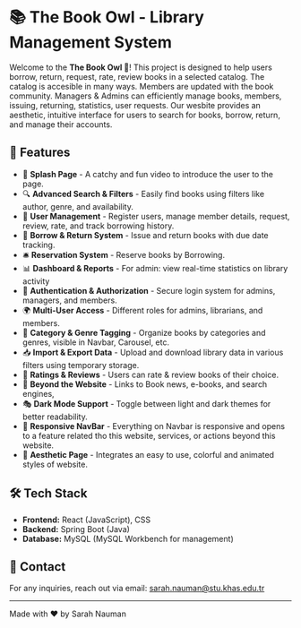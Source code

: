 # 📚 The Book Owl - Library Management System

Welcome to the **The Book Owl 🦉**! This project is designed to help users borrow, return, request, rate, review books in a selected catalog. The catalog is accesible in many ways. Members are updated with the book community. Managers & Admins can efficiently manage books, members, issuing, returning, statistics, user requests. Our wesbite provides an aesthetic, intuitive interface for users to search for books, borrow, return, and manage their accounts.

## 🚀 Features
- 📖 **Splash Page** - A catchy and fun video to introduce the user to the page.
- 🔍 **Advanced Search & Filters** - Easily find books using filters like author, genre, and availability.
- 👤 **User Management** - Register users, manage member details, request, review, rate, and track borrowing history.
- 🔄 **Borrow & Return System** - Issue and return books with due date tracking.
- 🛎️ **Reservation System** - Reserve books by Borrowing.
- 📊 **Dashboard & Reports** - For admin: view real-time statistics on library activity
- 🔐 **Authentication & Authorization** - Secure login system for admins, managers, and members.
- 🌍 **Multi-User Access** - Different roles for admins, librarians, and members.
- 📌 **Category & Genre Tagging** - Organize books by categories and genres, visible in Navbar, Carousel, etc.
- 📥 **Import & Export Data** - Upload and download library data in various filters using temporary storage.
- 🔔 **Ratings & Reviews** - Users can rate & review books of their choice.
- 📆 **Beyond the Website** - Links to Book news, e-books, and search engines,
- 🎭 **Dark Mode Support** - Toggle between light and dark themes for better readability.
- 🤖 **Responsive NavBar** - Everything on Navbar is responsive and opens to a feature related tho this website, services, or actions beyond this website.
- 📡 **Aesthetic Page** - Integrates an easy to use, colorful and animated styles of website.

## 🛠️ Tech Stack
- **Frontend:** React (JavaScript), CSS
- **Backend:** Spring Boot (Java)
- **Database:** MySQL (MySQL Workbench for management)

## 📧 Contact
For any inquiries, reach out via email: [sarah.nauman@stu.khas.edu.tr](mailto:sarah.nauman@stu.khas.edu.tr)

---
Made with ❤️ by Sarah Nauman
